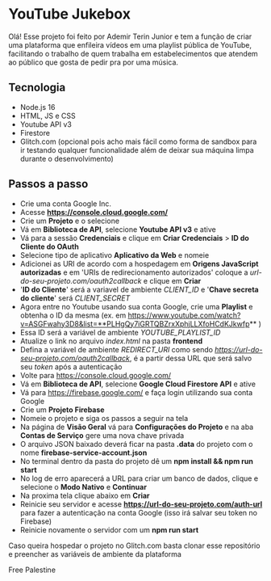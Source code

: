 # YouTube Jukebox

Olá! Esse projeto foi feito por Ademir Terin Junior e tem a função de criar uma plataforma que enfileira vídeos em uma playlist pública de YouTube, facilitando o trabalho de quem trabalha em estabelecimentos que atendem ao público que gosta de pedir pra por uma música. 


## Tecnologia

- Node.js 16
- HTML, JS e CSS
- Youtube API v3
- Firestore
- Glitch.com (opcional pois acho mais fácil como forma de sandbox para ir testando qualquer funcionalidade além de deixar sua máquina limpa durante o desenvolvimento)

## Passos a passo


- Crie uma conta Google Inc.
- Acesse **https://console.cloud.google.com/**
- Crie um **Projeto** e o selecione
- Vá em **Biblioteca de API**, selecione **Youtube API v3** e ative
- Vá para a sessão **Credenciais** e clique em **Criar Credenciais** > **ID do Cliente do OAuth**
- Selecione tipo de aplicativo **Aplicativo da Web** e nomeie
- Adicionei as URI de acordo com a hospedagem em **Origens JavaScript autorizadas** e em 'URIs de redirecionamento autorizados' coloque a *url-do-seu-projeto.com/oauth2callback* e clique em **Criar**
- '**ID do Cliente**' será a variavel de ambiente *CLIENT_ID* e '**Chave secreta do cliente**' será *CLIENT_SECRET*
- Agora entre no Youtube usando sua conta Google, crie uma **Playlist** e obtenha o ID da mesma (ex. em https://www.youtube.com/watch?v=ASGFwahy3D8&list=**PLHgQy7iGRTQBZrxXphjLLXfoHCdKJkwfp** )
- Essa ID será a variável de ambiente *YOUTUBE_PLAYLIST_ID*
- Atualize o link no arquivo *index.html* na pasta **frontend**
- Defina a variável de ambiente *REDIRECT_URI* como sendo *https://url-do-seu-projeto.com/oauth2callback*, é a partir dessa URL que será salvo seu *token* após a autenticação
- Volte para https://console.cloud.google.com/
- Vá em **Biblioteca de API**, selecione **Google Cloud Firestore API** e ative
- Vá para https://firebase.google.com/ e faça login utilizando sua conta Google
- Crie um **Projeto Firebase**
- Nomeie o projeto e siga os passos a seguir na tela
- Na página de **Visão Geral** vá para **Configurações do Projeto** e na aba **Contas de Serviço** gere uma nova chave privada
- O arquivo JSON baixado deverá ficar na pasta **.data** do projeto com o nome **firebase-service-account.json**
- No terminal dentro da pasta do projeto dê um **npm install && npm run start**
- No log de erro aparecerá a URL para criar um banco de dados, clique e selecione o **Modo Nativo** e **Continuar**
- Na proxima tela clique abaixo em **Criar**
- Reinicie seu servidor e acesse **https://url-do-seu-projeto.com/auth-url** para fazer a autenticação na conta Google (isso irá salvar seu token no Firebase)
- Reinicie novamente o servidor com um **npm run start**
 
 Caso queira hospedar o projeto no Glitch.com basta clonar esse repositório e preencher as variáveis de ambiente da plataforma

Free Palestine